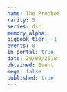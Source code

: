 ```yaml
---
name: The Prophet
rarity: 5
series: dsc
memory_alpha:
bigbook_tier: -1
events: 0
in_portal: true
date: 20/09/2018
obtained: Event
mega: false
published: true
---
```



